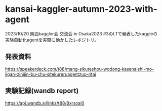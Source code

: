 # kansai-kaggler-autumn-2023-with-agent

2023/10/20 関西kaggler会 交流会 in Osaka2023 #3のLTで発表したkaggleの実験自動化agentを実際に動かしたレポジトリ。  

## 発表資料
https://speakerdeck.com/t88/mang-sikuteshou-wodong-kasenaishi-mo-iigan-zinijin-bu-chu-sitekureruagentzuo-ritai  

## 実験記録(wandb report)
https://api.wandb.ai/links/t88/8xrsoal0
